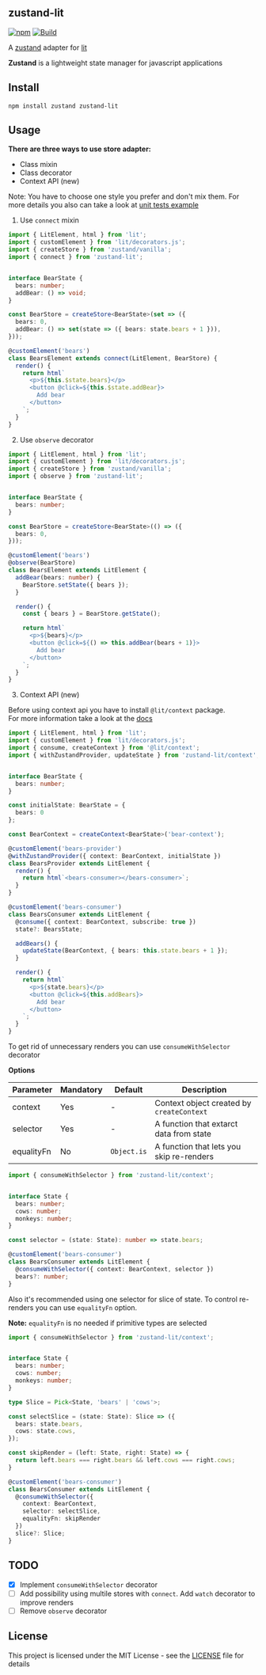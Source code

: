 ## zustand-lit

[![npm](https://img.shields.io/npm/v/zustand-lit)](https://www.npmjs.com/package/zustand-lit)
[![Build](https://img.shields.io/github/actions/workflow/status/ennjin/zustand-lit/publish.yml)](https://github.com/ennjin/zustand-lit/actions?query=workflow%3APublish)


A [zustand](https://github.com/pmndrs/zustand) adapter for [lit](https://github.com/lit/lit)

**Zustand** is a lightweight state manager for javascript applications

## Install

```
npm install zustand zustand-lit
```

## Usage

**There are three ways to use store adapter:**
 - Class mixin
 - Class decorator
 - Context API (new)

 Note: You have to choose one style you prefer and don't mix them.
 For more details you also can take a look at [unit tests example](./test/test-components.ts)

 
1. Use `connect` mixin

```ts
import { LitElement, html } from 'lit';
import { customElement } from 'lit/decorators.js';
import { createStore } from 'zustand/vanilla';
import { connect } from 'zustand-lit';


interface BearState {
  bears: number;
  addBear: () => void;
}

const BearStore = createStore<BearState>(set => ({
  bears: 0,
  addBear: () => set(state => ({ bears: state.bears + 1 })),
}));

@customElement('bears')
class BearsElement extends connect(LitElement, BearStore) {
  render() {
    return html`
      <p>${this.$state.bears}</p>
      <button @click=${this.$state.addBear}>
        Add bear
      </button>
    `;
  }
}
```

2. Use `observe` decorator


```ts
import { LitElement, html } from 'lit';
import { customElement } from 'lit/decorators.js';
import { createStore } from 'zustand/vanilla';
import { observe } from 'zustand-lit';


interface BearState {
  bears: number;
}

const BearStore = createStore<BearState>(() => ({
  bears: 0,
}));

@customElement('bears')
@observe(BearStore) 
class BearsElement extends LitElement {
  addBear(bears: number) {
    BearStore.setState({ bears });
  }

  render() {
    const { bears } = BearStore.getState();

    return html`
      <p>${bears}</p>
      <button @click=${() => this.addBear(bears + 1)}>
        Add bear
      </button>
    `;
  }
}
```

3. Context API (new)

Before using context api you have to install `@lit/context` package.  
For more information take a look at the [docs](https://lit.dev/docs/data/context/)

```ts
import { LitElement, html } from 'lit';
import { customElement } from 'lit/decorators.js';
import { consume, createContext } from '@lit/context';
import { withZustandProvider, updateState } from 'zustand-lit/context';


interface BearState {
  bears: number;
}

const initialState: BearState = {
  bears: 0
};

const BearContext = createContext<BearState>('bear-context');

@customElement('bears-provider')
@withZustandProvider({ context: BearContext, initialState }) 
class BearsProvider extends LitElement {
  render() {
    return html`<bears-consumer></bears-consumer>`;
  }
}

@customElement('bears-consumer')
class BearsConsumer extends LitElement {
  @consume({ context: BearContext, subscribe: true })
  state?: BearsState;

  addBears() {
    updateState(BearContext, { bears: this.state.bears + 1 });
  }

  render() {
    return html`
      <p>${state.bears}</p>
      <button @click=${this.addBears}>
        Add bear
      </button>
    `;
  }
}
```

To get rid of unnecessary renders you can use `consumeWithSelector` decorator

**Options** 

| Parameter  | Mandatory | Default     | Description                               |
|------------|-----------|-------------|-------------------------------------------|
| context    | Yes       | -           | Context object created by `createContext` |
| selector   | Yes       | -           | A function that extarct data from state   |
| equalityFn | No        | `Object.is` | A function that lets you skip re-renders  |

```ts
import { consumeWithSelector } from 'zustand-lit/context';


interface State {
  bears: number;
  cows: number;
  monkeys: number;
}

const selector = (state: State): number => state.bears;

@customElement('bears-consumer')
class BearsConsumer extends LitElement {
  @consumeWithSelector({ context: BearContext, selector })
  bears?: number;
}
```

Also it's recommended using one selector for slice of state.
To control re-renders you can use `equalityFn` option.

**Note:** `equalityFn` is no needed if primitive types are selected

```ts
import { consumeWithSelector } from 'zustand-lit/context';


interface State {
  bears: number;
  cows: number;
  monkeys: number;
}

type Slice = Pick<State, 'bears' | 'cows'>;

const selectSlice = (state: State): Slice => ({
  bears: state.bears,
  cows: state.cows,
});

const skipRender = (left: State, right: State) => {
  return left.bears === right.bears && left.cows === right.cows;
}

@customElement('bears-consumer')
class BearsConsumer extends LitElement {
  @consumeWithSelector({ 
    context: BearContext,
    selector: selectSlice,
    equalityFn: skipRender
  })
  slice?: Slice;
}
```

## TODO

- [x] Implement `consumeWithSelector` decorator
- [ ] Add possibility using multile stores with `connect`. Add `watch` decorator to improve renders
- [ ] Remove `observe` decorator

## License
This project is licensed under the MIT License - see the [LICENSE](./LICENSE.md) file for details
